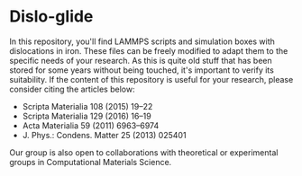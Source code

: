 # Dislo-glide
In this repository, you'll find LAMMPS scripts and simulation boxes with dislocations in iron. These files can be freely modified to adapt them to the specific needs of your research. As this is quite old stuff that has been stored for some years without being touched, it's important to verify its suitability.
If the content of this repository is useful for your research, please consider citing the articles below:

* Scripta Materialia 108 (2015) 19–22
* Scripta Materialia 129 (2016) 16–19
* Acta Materialia 59 (2011) 6963–6974
* J. Phys.: Condens. Matter 25 (2013) 025401

Our group is also open to collaborations with theoretical or experimental groups in Computational Materials Science.

